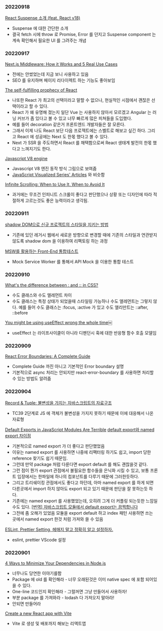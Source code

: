 ### 20220918
[React Suspense 소개 (feat. React v18)](https://www.daleseo.com/react-suspense/)
- Suspense 에 대한 간단한 소개
- 결국 fetch 시에 throw 로 Promise, Error 를 던지고 Suspense component 는 계속 확인해서 필요한 UI 를 그려주는 개념

### 20220917
[Next.js Middleware: How it Works and 5 Real Use Cases](https://javascript.plainenglish.io/next-js-middleware-how-it-works-and-5-real-use-cases-cfacbeb810c9)
- 전에는 안썼었는데 지금 보니 사용하고 있음
- SEO 를 유지하며 페이지 리다이렉트 하는 기능도 좋아보임

[The self-fulfilling prophecy of React](https://joshcollinsworth.com/blog/self-fulfilling-prophecy-of-react)
- 나또한 React 가 최고의 선택이라고 말할 수 없으나, 현실적인 시점에서 괜찮은 선택이라고 할 수 있다.
- React 가 왜 유명해 졌는지 일단 Vue 는 사용하지 않아서 모르겠고 Angular 는 러닝 커브가 좀 있다고 볼 수 있고 너무 빠르게 많은 피쳐들을 도입했다.
- 예를 들어 decoration 같은거 프론트엔드 개발자들은 잘 모른다.
- 그래서 이제 나도 React 보단 다음 프로젝트에는 스벨트로 해보고 싶긴 하다. 그리고 React 에 성공에는 Next 도 한몫 했다고 볼 수 있다.
- Next 가 SSR 을 주도하면서 React 를 채택함으로써 React 생태계 발전의 한몫 했다고 느껴지기도 한다.

[Javascript V8 engine](https://garden.bradwoods.io/blueprints/js-engine/async)
- Javascript V8 엔진 동작 방식 그림으로 보여줌
- [JavaScript Visualized Series' Articles](https://dev.to/lydiahallie/series/3341) 와 비슷함

[Infinite Scrolling: When to Use It, When to Avoid It](https://www.nngroup.com/articles/infinite-scrolling-tips/)
- 과거에는 무조건 인피니트 스크롤이 좋다고 판단했으나 상황 또는 디자인에 따라 적절하게 고르는것도 좋은 능력이라고 생각됨.

### 20220911
[shadow DOM으로 신규 프로젝트의 스타일을 지키는 방법](https://tech.inflab.com/202208-shadow-root/)
- 기존에 있던 레거시 웹에서 새로운 방향으로 변경할 때에 기존의 스타일과 연관받지 않도록 shadow dom 을 이용하여 리팩토링 하는 과정

[MSW를 활용하는 Front-End 통합테스트](https://fe-developers.kakaoent.com/2022/220825-msw-integration-testing/)
- Mock Service Worker 를 통해서 API Mock 을 이용한 통합 테스트

### 20220910
[What's the difference between : and :: in CSS?](https://dev.to/whitep4nth3r/whats-the-difference-between-and-in-css-23p4)
- 수도 클래스와 수도 엘레먼트 차이
- 수도 클래스는 특정 상태가 되었을때 스타일링 가능하나 수도 앨레먼트는 그렇지 않다. 예를 들어 수도 클래스는 :focus, :active 가 있고 수도 앨리만트는 ::after, ::before

[You might be using useEffect wrong the whole time￼](https://www.thearmchaircritic.org/mansplainings/you-might-be-using-useeffect-wrong-the-whole-time)
- useEffect 는 라이프사이클이 아니라 디펜던시 훅에 대한 반응형 함수 호출 모델임

### 20220909
[React Error Boundaries: A Complete Guide](https://meticulous.ai/blog/react-error-boundaries-complete-guide/)
- Complete Guide 까진 아니고 기본적인 Error boundary 설명
- 기본적으로 async 처리는 안되지만 react-error-boundary 를 사용하면 처리할 수 있는 방법도 알려줌 

### 20220904
[Record & Tuple: 불변성을 가지는 자바스크립트의 자료구조](https://velog.io/@eunbinn/Record-Tuple-Immutable-Data-Structures-in-JS)
- TC39 2단계로 JS 에 객체가 불변성을 가지지 못하기 때문에 이에 대응해서 나온 자료형

[Default Exports in JavaScript Modules Are Terrible](https://www.lloydatkinson.net/posts/2022/default-exports-in-javascript-modules-are-terrible/)
[default export와 named export 차이점](https://medium.com/@_diana_lee/default-export%EC%99%80-named-export-%EC%B0%A8%EC%9D%B4%EC%A0%90-38fa5d7f57d4)
- 기본적으로 named export 가 더 좋다고 판단했었음
- 이유는 named export 를 사용하면 나중에 리팩터링 하기도 쉽고, import 당한 reference 찾기도 쉽기 때문임.
- 그런데 만약 package 처럼 다룬다면 export default 를 해도 괜찮을것 같다.
- 그런 점이 뭔가 export 관점에서 불필요한 함수들을 은닉화 시킬 수 있고, 보통 프론트 입장에서는 한파일에 하나의 컴포넌트를 다루기 때문에 그러한듯하다.
- 그리고 트리쉐이킹 관점에서도 좋다고 하던데, 아마 named export 를 하게 되면 다른곳에서 import 하지 않아도 export 되고 있기 때문에 판단을 잘 못하는듯 하다.
- 기존에는 named export 를 사용했었는데, 오히려 그게 더 커플링 되는듯한 느낌일 수도 있다.
[[번역] 자바스크립트 모듈에서 default export는 끔찍합니다](https://velog.io/@eunbinn/default-exports-in-javascript-modules-are-terrible?utm_source=substack&utm_medium=email)
- 그전에 좀 오해가 있었음 모듈을 export default 하고 index 패턴 사용하면 쓰는 곳에서 named export 한것 처럼 가져와 쓸 수 있음

[ESLint, Prettier Setting, 헤매지 말고 정확히 알고 설정하자.](https://helloinyong.tistory.com/m/325)
- eslint, prettier VScode 설정

### 20220901
[4 Ways to Minimize Your Dependencies in Node.js](https://blog.appsignal.com/2022/08/31/4-ways-to-minimize-your-dependencies-in-nodejs.html)

- 너무나도 당연한 이야기를함
- Package 에 old 를 확인해라 - 너무 오래된것은 이미 native spec 에 포함 되어있을 수 있다.
- One-line 코드인지 확인해라 - 그럴꺼면 그냥 만들어서 사용하자!
- 부분 package 를 가져와라 - lodash 다 가져오지 말아라!
- 안되면 만들어라

[Create a new React app with Vite](https://dev.to/asheeshh/create-a-new-react-app-with-vite-2eja)

- Vite 로 생성 및 배포까지 해보는 리액트앱